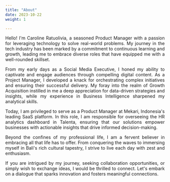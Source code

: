 ```yaml
---
title: "About"
date: 2023-10-22
weight: 1

---
```


<div style="text-align: justify;">

Hello! I'm Caroline Ratuolivia, a seasoned Product Manager with a passion for leveraging technology to solve real-world problems. My journey in the tech industry has been marked by a commitment to continuous learning and growth, leading me to embrace diverse roles that have equipped me with a well-rounded skillset.

From my early days as a Social Media Executive, I honed my ability to captivate and engage audiences through compelling digital content. As a Project Manager, I developed a knack for orchestrating complex initiatives and ensuring their successful delivery. My foray into the realm of Growth Acquisition instilled in me a deep appreciation for data-driven strategies and insights, while my experience in Business Intelligence sharpened my analytical skills.

Today, I am privileged to serve as a Product Manager at Mekari, Indonesia's leading SaaS platform. In this role, I am responsible for overseeing the HR analytics dashboard in Talenta, ensuring that our solutions empower businesses with actionable insights that drive informed decision-making.

Beyond the confines of my professional life, I am a fervent believer in embracing all that life has to offer. From conquering the waves to immersing myself in Bali's rich cultural tapestry, I strive to live each day with zest and enthusiasm.

If you are intrigued by my journey, seeking collaboration opportunities, or simply wish to exchange ideas, I would be thrilled to connect. Let's embark on a dialogue that sparks innovation and fosters meaningful connections.

</div>